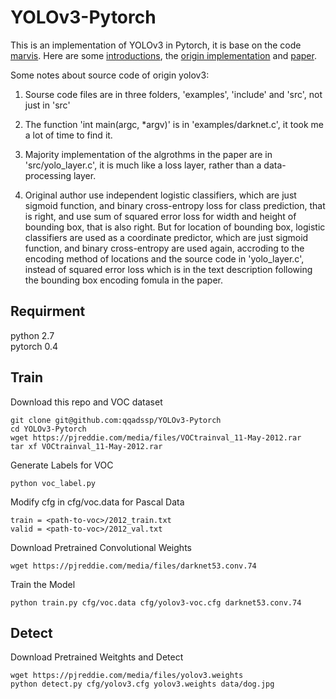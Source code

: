 # YOLOv3-Pytorch

This is an implementation of YOLOv3 in Pytorch, it is base on the code [marvis](https://github.com/marvis/pytorch-yolo3). Here are some [introductions](https://pjreddie.com/darknet/yolo/), the [origin implementation](https://github.com/pjreddie/darknet) and [paper](https://pjreddie.com/media/files/papers/YOLOv3.pdf).

Some notes about source code of origin yolov3:
1. Sourse code files are in three folders, 'examples', 'include' and 'src', not just in 'src'  

2. The function 'int main(argc, *argv)' is in 'examples/darknet.c', it took me a lot of time to find it.

3. Majority implementation of the algrothms in the paper are in 'src/yolo_layer.c', it is much like a loss layer, rather than a data-processing layer.

4. Original author use independent logistic classifiers, which are just sigmoid function, and binary cross-entropy loss for class prediction, that is right, and use sum of squared error loss for width and height of bounding box, that is also right. But for location of bounding box, logistic classifiers are used as a coordinate predictor, which are just sigmoid function, and binary cross-entropy are used again, accroding to the encoding method of locations and the source code in 'yolo_layer.c', instead of squared error loss which is in the text description following the bounding box encoding fomula in the paper.

## Requirment

python 2.7  
pytorch 0.4  

## Train

Download this repo and VOC dataset  

    git clone git@github.com:qqadssp/YOLOv3-Pytorch  
    cd YOLOv3-Pytorch  
    wget https://pjreddie.com/media/files/VOCtrainval_11-May-2012.rar  
    tar xf VOCtrainval_11-May-2012.rar  

Generate Labels for VOC  

    python voc_label.py  

Modify cfg in cfg/voc.data for Pascal Data  

    train = <path-to-voc>/2012_train.txt  
    valid = <path-to-voc>/2012_val.txt  

Download Pretrained Convolutional Weights  

    wget https://pjreddie.com/media/files/darknet53.conv.74  

Train the Model  

    python train.py cfg/voc.data cfg/yolov3-voc.cfg darknet53.conv.74  

## Detect

Download Pretrained Weitghts and Detect  

    wget https://pjreddie.com/media/files/yolov3.weights  
    python detect.py cfg/yolov3.cfg yolov3.weights data/dog.jpg  
